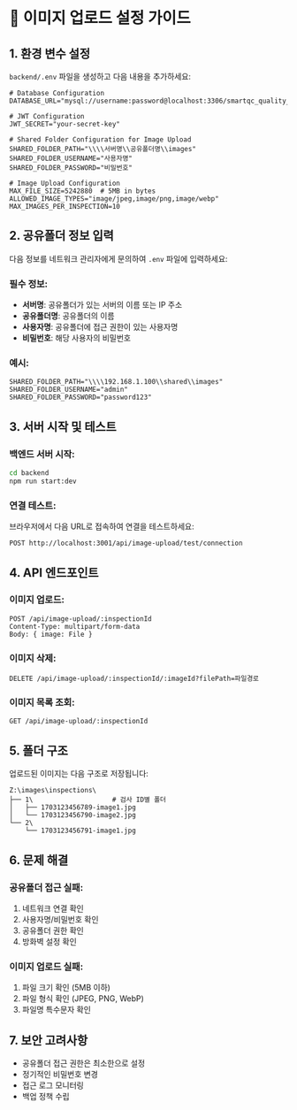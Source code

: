 # 📸 이미지 업로드 설정 가이드

## 1. 환경 변수 설정

`backend/.env` 파일을 생성하고 다음 내용을 추가하세요:

```env
# Database Configuration
DATABASE_URL="mysql://username:password@localhost:3306/smartqc_quality_control"

# JWT Configuration
JWT_SECRET="your-secret-key"

# Shared Folder Configuration for Image Upload
SHARED_FOLDER_PATH="\\\\서버명\\공유폴더명\\images"
SHARED_FOLDER_USERNAME="사용자명"
SHARED_FOLDER_PASSWORD="비밀번호"

# Image Upload Configuration
MAX_FILE_SIZE=5242880  # 5MB in bytes
ALLOWED_IMAGE_TYPES="image/jpeg,image/png,image/webp"
MAX_IMAGES_PER_INSPECTION=10
```

## 2. 공유폴더 정보 입력

다음 정보를 네트워크 관리자에게 문의하여 `.env` 파일에 입력하세요:

### 필수 정보:
- **서버명**: 공유폴더가 있는 서버의 이름 또는 IP 주소
- **공유폴더명**: 공유폴더의 이름
- **사용자명**: 공유폴더에 접근 권한이 있는 사용자명
- **비밀번호**: 해당 사용자의 비밀번호

### 예시:
```env
SHARED_FOLDER_PATH="\\\\192.168.1.100\\shared\\images"
SHARED_FOLDER_USERNAME="admin"
SHARED_FOLDER_PASSWORD="password123"
```

## 3. 서버 시작 및 테스트

### 백엔드 서버 시작:
```bash
cd backend
npm run start:dev
```

### 연결 테스트:
브라우저에서 다음 URL로 접속하여 연결을 테스트하세요:
```
POST http://localhost:3001/api/image-upload/test/connection
```

## 4. API 엔드포인트

### 이미지 업로드:
```
POST /api/image-upload/:inspectionId
Content-Type: multipart/form-data
Body: { image: File }
```

### 이미지 삭제:
```
DELETE /api/image-upload/:inspectionId/:imageId?filePath=파일경로
```

### 이미지 목록 조회:
```
GET /api/image-upload/:inspectionId
```

## 5. 폴더 구조

업로드된 이미지는 다음 구조로 저장됩니다:
```
Z:\images\inspections\
├── 1\                    # 검사 ID별 폴더
│   ├── 1703123456789-image1.jpg
│   └── 1703123456790-image2.jpg
└── 2\
    └── 1703123456791-image1.jpg
```

## 6. 문제 해결

### 공유폴더 접근 실패:
1. 네트워크 연결 확인
2. 사용자명/비밀번호 확인
3. 공유폴더 권한 확인
4. 방화벽 설정 확인

### 이미지 업로드 실패:
1. 파일 크기 확인 (5MB 이하)
2. 파일 형식 확인 (JPEG, PNG, WebP)
3. 파일명 특수문자 확인

## 7. 보안 고려사항

- 공유폴더 접근 권한은 최소한으로 설정
- 정기적인 비밀번호 변경
- 접근 로그 모니터링
- 백업 정책 수립 